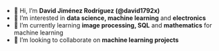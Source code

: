 - 👋 Hi, I’m **David Jiménez Rodríguez (@david1792x)**
- 👀 I’m interested in **data science, machine learning** and **electronics**
- 🌱 I’m currently learning **image processing, SQL** and **mathematics** for machine learning
- 💞️ I’m looking to collaborate on **machine learning projects**

<!---
david1792x/david1792x is a ✨ special ✨ repository because its `README.md` (this file) appears on your GitHub profile.
You can click the Preview link to take a look at your changes.
--->

